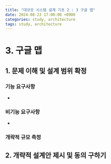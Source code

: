 ```yaml
---
title: "대규모 시스템 설계 기초 2 : 3 구글 맵"
date: 2024-08-23 17:00:00 +0900
categories: study, architecture
tags: study, architecture
---
```


# 3. 구글 맵

## 1. 문제 이해 및 설계 범위 확정
### 기능 요구사항
- 
### 비기능 요구사항
- 
### 개략적 규모 측정

## 2. 개략적 설계안 제시 및 동의 구하기
